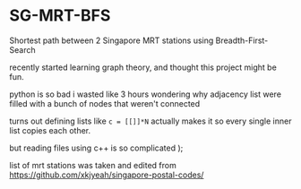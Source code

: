 # SG-MRT-BFS
Shortest path between 2 Singapore MRT stations using Breadth-First-Search

recently started learning graph theory, and thought this project might be fun.

python is so bad
i wasted like 3 hours wondering why adjacency list were filled with a bunch of nodes that weren't connected

turns out defining lists like `c = [[]]*N` actually makes it so every single inner list copies each other.

but reading files using c++ is so complicated );

list of mrt stations was taken and edited from https://github.com/xkjyeah/singapore-postal-codes/
